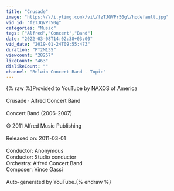 ```yaml
---
title: "Crusade"
image: "https:\/\/i.ytimg.com\/vi\/fzTJQVPr50g\/hqdefault.jpg"
vid_id: "fzTJQVPr50g"
categories: "Music"
tags: ["Alfred","Concert","Band"]
date: "2022-03-08T14:02:38+03:00"
vid_date: "2019-01-24T09:55:47Z"
duration: "PT2M13S"
viewcount: "28257"
likeCount: "463"
dislikeCount: ""
channel: "Belwin Concert Band - Topic"
---
```

{% raw %}Provided to YouTube by NAXOS of America<br /><br />Crusade · Alfred Concert Band<br /><br />Concert Band (2006-2007)<br /><br />℗ 2011 Alfred Music Publishing<br /><br />Released on: 2011-03-01<br /><br />Conductor:  Anonymous<br />Conductor:  Studio conductor<br />Orchestra: Alfred Concert Band<br />Composer: Vince Gassi<br /><br />Auto-generated by YouTube.{% endraw %}
